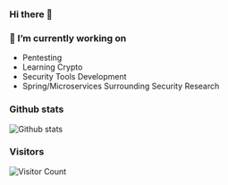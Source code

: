 ### Hi there 👋

<!--
**MrHatSec/MrHatSec** is a ✨ _special_ ✨ repository because its `README.md` (this file) appears on your GitHub profile.

Here are some ideas to get you started:

- 🔭 I’m currently working on ...
- 🌱 I’m currently learning ...
- 👯 I’m looking to collaborate on ...
- 🤔 I’m looking for help with ...
- 💬 Ask me about ...
- 📫 How to reach me: ...
- 😄 Pronouns: ...
- ⚡ Fun fact: ...
-->
<h3> 🔭 I’m currently working on </h3>

- Pentesting
- Learning Crypto
- Security Tools Development
- Spring/Microservices Surrounding Security Research

### Github stats
<img src="https://github-readme-stats.vercel.app/api?username=LandGrey&show_icons=true&include_all_commits=true&count_private=false&layout=compact&hide=prs&theme=cobalt" alt="Github stats"/>

### Visitors
![Visitor Count](https://profile-counter.glitch.me/MrHatSec/count.svg)
